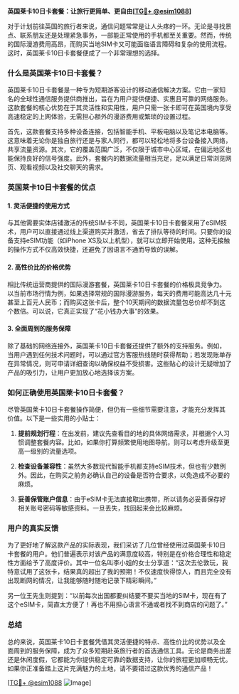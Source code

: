 **英国莱卡10日卡套餐：让旅行更简单、更自由[[TG💪+ @esim1088](https://t.me/s/esim1088)]**

对于计划前往英国的旅行者来说，通信问题常常是让人头疼的一环。无论是寻找景点、联系朋友还是处理紧急事务，一部能正常使用的手机都至关重要。然而，传统的国际漫游费用高昂，而购买当地SIM卡又可能面临语言障碍和复杂的使用流程。这时，英国莱卡10日卡套餐便成了一个非常理想的选择。

### 什么是英国莱卡10日卡套餐？

英国莱卡10日卡套餐是一种专为短期游客设计的移动通信解决方案。它由一家知名的全球性通信服务提供商推出，旨在为用户提供便捷、实惠且可靠的网络服务。这款套餐的核心优势在于其灵活性和实用性，用户只需一张卡即可在英国境内享受高速稳定的上网体验，无需担心额外的漫游费用或繁琐的设置过程。

首先，这款套餐支持多种设备连接，包括智能手机、平板电脑以及笔记本电脑等。这意味着无论你是独自旅行还是与家人同行，都可以轻松地将多台设备接入网络，共享流量资源。其次，它的覆盖范围广泛，不仅限于城市中心区域，在偏远地区也能保持良好的信号强度。此外，套餐内的数据流量相当充足，足以满足日常浏览网页、观看视频以及社交聊天的需求。

### 英国莱卡10日卡套餐的优点

#### 1. 灵活便捷的使用方式

与其他需要实体店铺激活的传统SIM卡不同，英国莱卡10日卡套餐采用了eSIM技术，用户可以直接通过线上渠道购买并激活，省去了排队等待的时间。只要你的设备支持eSIM功能（如iPhone XS及以上机型），就可以立即开始使用。这种无接触的操作方式不仅高效快捷，还避免了因语言不通而导致的误解。

#### 2. 高性价比的价格优势

相比传统运营商提供的国际漫游套餐，英国莱卡10日卡套餐的价格极具竞争力。以当前市场行情为例，如果选择常规的国际漫游服务，每天的费用可能高达几十元甚至上百元人民币；而购买这张卡后，整个10天期间的数据流量包总价却不到这个数倍。可以说，它真正实现了“花小钱办大事”的效果。

#### 3. 全面周到的服务保障

除了基础的网络连接外，英国莱卡10日卡套餐还提供了额外的支持服务。例如，当用户遇到任何技术问题时，可以通过官方客服热线随时获得帮助；若发现账单存在异常情况，则可申请详细查询以确保权益不受损害。这些贴心的设计无疑增加了产品的吸引力，让用户更加放心地选择该方案。

### 如何正确使用英国莱卡10日卡套餐？

尽管英国莱卡10日卡套餐操作简便，但仍有一些细节需要注意，才能充分发挥其价值。以下是一些实用的小贴士：

1. **提前规划行程**：在出发前，建议先查看目的地的具体网络需求，并根据个人习惯调整套餐内容。比如，如果你打算频繁使用地图导航，则可以考虑升级至更高一级别的流量选项。
   
2. **检查设备兼容性**：虽然大多数现代智能手机都支持eSIM技术，但也有少数例外。因此，在购买之前务必确认自己的设备是否符合要求，以免造成不必要的麻烦。

3. **妥善保管账户信息**：由于eSIM卡无法直接取出携带，所以请务必妥善保存好相关账号密码等敏感资料。一旦丢失，找回起来会比较麻烦。

### 用户的真实反馈

为了更好地了解这款产品的实际表现，我们采访了几位曾经使用过英国莱卡10日卡套餐的用户。他们普遍表示对该产品的满意度较高，特别是在价格合理性和稳定性方面给予了高度评价。其中一位名叫李小姐的女士分享道：“这次去伦敦玩，我特意试用了这张卡，结果真的超出了我的预期！不仅速度快得惊人，而且完全没有出现断网的情况，让我能够随时随地记录下精彩瞬间。”

另一位王先生则提到：“以前每次出国都要纠结要不要买当地的SIM卡，现在有了这个eSIM卡，简直太方便了！再也不用担心语言不通或者找不到商店的问题了。”

### 总结

总的来说，英国莱卡10日卡套餐凭借其灵活便捷的特点、高性价比的优势以及全面周到的服务保障，成为了众多短期赴英旅行者的首选通信工具。无论是商务出差还是休闲度假，它都能为你提供稳定可靠的数据支持，让你的旅程更加顺畅无忧。如果你正准备踏上这片充满魅力的土地，请不要错过这款优秀的通信产品！

[[TG💪+ @esim1088](https://t.me/s/esim1088) ![Image](https://i.postimg.cc/4NQfJmqS/Snipaste-2025-05-13-00-14-12.png)]
